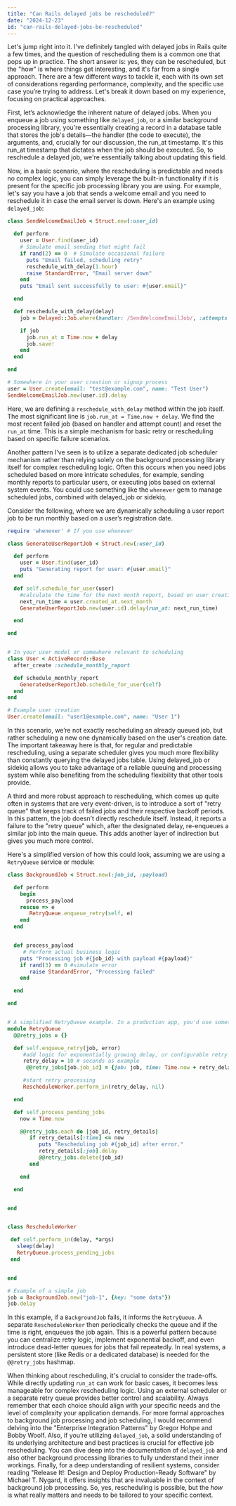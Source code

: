```yaml
---
title: "Can Rails delayed jobs be rescheduled?"
date: "2024-12-23"
id: "can-rails-delayed-jobs-be-rescheduled"
---
```


Let's jump right into it. I've definitely tangled with delayed jobs in Rails quite a few times, and the question of rescheduling them is a common one that pops up in practice. The short answer is: yes, they can be rescheduled, but the "how" is where things get interesting, and it's far from a single approach. There are a few different ways to tackle it, each with its own set of considerations regarding performance, complexity, and the specific use case you’re trying to address. Let's break it down based on my experience, focusing on practical approaches.

First, let’s acknowledge the inherent nature of delayed jobs. When you enqueue a job using something like `delayed_job`, or a similar background processing library, you're essentially creating a record in a database table that stores the job's details—the handler (the code to execute), the arguments, and, crucially for our discussion, the run_at timestamp. It's this run_at timestamp that dictates when the job should be executed. So, to reschedule a delayed job, we're essentially talking about updating this field.

Now, in a basic scenario, where the rescheduling is predictable and needs no complex logic, you can simply leverage the built-in functionality if it is present for the specific job processing library you are using. For example, let's say you have a job that sends a welcome email and you need to reschedule it in case the email server is down. Here's an example using `delayed_job`:

```ruby
class SendWelcomeEmailJob < Struct.new(:user_id)

  def perform
    user = User.find(user_id)
    # Simulate email sending that might fail
    if rand(2) == 0  # Simulate occasional failure
      puts "Email failed, scheduling retry"
      reschedule_with_delay(1.hour)
      raise StandardError, "Email server down"
    end
    puts "Email sent successfully to user: #{user.email}"

  end

  def reschedule_with_delay(delay)
    job = Delayed::Job.where(handler: /SendWelcomeEmailJob/, :attempts.lt => 3).last

    if job
      job.run_at = Time.now + delay
      job.save!
    end
  end

end

# Somewhere in your user creation or signup process
user = User.create(email: "test@example.com", name: "Test User")
SendWelcomeEmailJob.new(user.id).delay
```

Here, we are defining a `reschedule_with_delay` method within the job itself. The most significant line is `job.run_at = Time.now + delay`. We find the most recent failed job (based on handler and attempt count) and reset the `run_at` time. This is a simple mechanism for basic retry or rescheduling based on specific failure scenarios.

Another pattern I’ve seen is to utilize a separate dedicated job scheduler mechanism rather than relying solely on the background processing library itself for complex rescheduling logic. Often this occurs when you need jobs scheduled based on more intricate schedules, for example, sending monthly reports to particular users, or executing jobs based on external system events. You could use something like the `whenever` gem to manage scheduled jobs, combined with delayed_job or sidekiq.

Consider the following, where we are dynamically scheduling a user report job to be run monthly based on a user’s registration date.

```ruby
require 'whenever' # If you use whenever

class GenerateUserReportJob < Struct.new(:user_id)

  def perform
    user = User.find(user_id)
    puts "Generating report for user: #{user.email}"
  end

  def self.schedule_for_user(user)
    #calculate the time for the next month report, based on user creation
    next_run_time = user.created_at.next_month
    GenerateUserReportJob.new(user.id).delay(run_at: next_run_time)

  end

end


# In your user model or somewhere relevant to scheduling
class User < ActiveRecord::Base
  after_create :schedule_monthly_report

  def schedule_monthly_report
    GenerateUserReportJob.schedule_for_user(self)
  end
end

# Example user creation
User.create(email: "user1@example.com", name: "User 1")
```

In this scenario, we’re not exactly rescheduling an already queued job, but rather scheduling a new one dynamically based on the user's creation date. The important takeaway here is that, for regular and predictable rescheduling, using a separate scheduler gives you much more flexibility than constantly querying the delayed jobs table. Using delayed_job or sidekiq allows you to take advantage of a reliable queuing and processing system while also benefiting from the scheduling flexibility that other tools provide.

A third and more robust approach to rescheduling, which comes up quite often in systems that are very event-driven, is to introduce a sort of "retry queue" that keeps track of failed jobs and their respective backoff periods. In this pattern, the job doesn’t directly reschedule itself. Instead, it reports a failure to the "retry queue" which, after the designated delay, re-enqueues a similar job into the main queue. This adds another layer of indirection but gives you much more control.

Here's a simplified version of how this could look, assuming we are using a `RetryQueue` service or module:

```ruby
class BackgroundJob < Struct.new(:job_id, :payload)

  def perform
    begin
      process_payload
    rescue => e
       RetryQueue.enqueue_retry(self, e)
    end
  end


  def process_payload
     # Perform actual business logic
    puts "Processing job #{job_id} with payload #{payload}"
    if rand(3) == 0 #simulate error
       raise StandardError, "Processing failed"
    end

  end

end


# A simplified RetryQueue example. In a production app, you'd use something like Redis or a dedicated database table
module RetryQueue
  @@retry_jobs = {}

  def self.enqueue_retry(job, error)
     #add logic for exponentially growing delay, or configurable retry delay
     retry_delay = 10 # seconds as example
      @@retry_jobs[job.job_id] = {job: job, time: Time.now + retry_delay}

     #start retry processing
     RescheduleWorker.perform_in(retry_delay, nil)

  end

  def self.process_pending_jobs
    now = Time.now

    @@retry_jobs.each do |job_id, retry_details|
       if retry_details[:time] <= now
          puts "Rescheduling job #{job_id} after error."
          retry_details[:job].delay
          @@retry_jobs.delete(job_id)
       end

    end

  end


end


class RescheduleWorker

 def self.perform_in(delay, *args)
   sleep(delay)
   RetryQueue.process_pending_jobs
 end


end

# Example of a simple job
job = BackgroundJob.new("job-1", {key: "some data"})
job.delay

```

In this example, if a `BackgroundJob` fails, it informs the `RetryQueue`. A separate `RescheduleWorker` then periodically checks the queue and if the time is right, enqueues the job again. This is a powerful pattern because you can centralize retry logic, implement exponential backoff, and even introduce dead-letter queues for jobs that fail repeatedly. In real systems, a persistent store (like Redis or a dedicated database) is needed for the `@@retry_jobs` hashmap.

When thinking about rescheduling, it's crucial to consider the trade-offs. While directly updating `run_at` can work for basic cases, it becomes less manageable for complex rescheduling logic. Using an external scheduler or a separate retry queue provides better control and scalability. Always remember that each choice should align with your specific needs and the level of complexity your application demands. For more formal approaches to background job processing and job scheduling, I would recommend delving into the "Enterprise Integration Patterns" by Gregor Hohpe and Bobby Woolf. Also, if you’re utilizing `delayed_job`, a solid understanding of its underlying architecture and best practices is crucial for effective job rescheduling. You can dive deep into the documentation of `delayed_job` and also other background processing libraries to fully understand their inner workings. Finally, for a deep understanding of resilient systems, consider reading "Release It!: Design and Deploy Production-Ready Software" by Michael T. Nygard, it offers insights that are invaluable in the context of background job processing. So, yes, rescheduling is possible, but the *how* is what really matters and needs to be tailored to your specific context.
